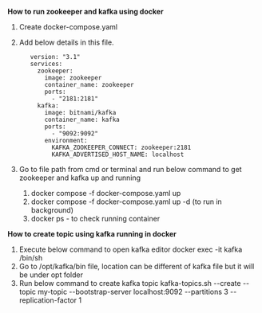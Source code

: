 
**How to run zookeeper and kafka using docker**
1. Create docker-compose.yaml
2. Add below details in this file.

          version: "3.1"
          services:
            zookeeper:
              image: zookeeper
              container_name: zookeeper
              ports:
                - "2181:2181"
            kafka:
              image: bitnami/kafka
              container_name: kafka
              ports:
                - "9092:9092"
              environment:
                KAFKA_ZOOKEEPER_CONNECT: zookeeper:2181
                KAFKA_ADVERTISED_HOST_NAME: localhost

4. Go to file path from cmd or terminal and run below command to get zookeeper and kafka up and running
    1. docker compose -f docker-compose.yaml up
    2. docker compose -f docker-compose.yaml up -d (to run in background)
    3. docker ps - to check running container

**How to create topic using kafka running in docker**

1. Execute below command to open kafka editor
   docker exec -it kafka /bin/sh
2. Go to /opt/kafka/bin file, location can be different of kafka file but it will be under opt folder
3. Run below command to create kafka topic 
   kafka-topics.sh --create --topic my-topic --bootstrap-server localhost:9092 --partitions 3 --replication-factor 1

 
